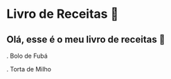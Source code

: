 # Livro de Receitas :book:

## Olá, esse é o meu livro de receitas :bread:



. Bolo de Fubá 

. Torta de Milho 

